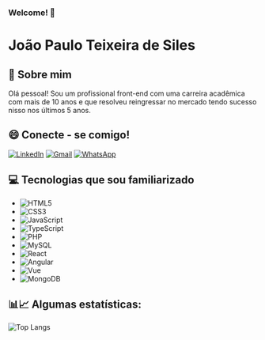 ### Welcome! 👋


# João Paulo Teixeira de Siles




## 🚀 Sobre mim
Olá pessoal! Sou um profissional front-end com uma carreira acadêmica com mais de 10 anos e que resolveu reingressar no mercado tendo sucesso nisso nos últimos 5 anos.

## 😄 Conecte - se comigo!

[![LinkedIn](https://img.shields.io/badge/LinkedIn-0077B5?style=for-the-badge&logo=linkedin&logoColor=white)](https://www.linkedin.com/in/joaosiles//) [![Gmail](https://img.shields.io/badge/Gmail-333333?style=for-the-badge&logo=gmail&logoColor=red)](mailto:joaosiles@gmail.com) [![WhatsApp](https://img.shields.io/badge/WhatsApp-25D366?style=for-the-badge&logo=whatsapp&logoColor=white)](https://wa.me/55012996169859)


## 💻 Tecnologias que sou familiarizado

* ![HTML5](https://img.shields.io/badge/HTML5-E34F26?style=for-the-badge&logo=html5&logoColor=white)
* ![CSS3](https://img.shields.io/badge/CSS3-1572B6?style=for-the-badge&logo=css3&logoColor=white)
* ![JavaScript](https://img.shields.io/badge/JavaScript-F7DF1E?style=for-the-badge&logo=javascript&logoColor=black)
* ![TypeScript](https://img.shields.io/badge/TypeScript-007ACC?style=for-the-badge&logo=typescript&logoColor=white)
* ![PHP](https://img.shields.io/badge/PHP-777BB4?style=for-the-badge&logo=php&logoColor=white)
* ![MySQL](https://img.shields.io/badge/MySQL-00000F?style=for-the-badge&logo=mysql&logoColor=white)
* ![React](https://img.shields.io/badge/React-blue?style=for-the-badge&logo=react&logoColor=white)
* ![Angular](https://img.shields.io/badge/Angular-red?style=for-the-badge&logo=angular&logoColor=white)
* ![Vue](https://img.shields.io/badge/Vue.js-green?style=for-the-badge&logo=vue.js&logoColor=white)
* ![MongoDB](https://img.shields.io/badge/MongoDB-4EA94B?style=for-the-badge&logo=mongodb&logoColor=white)


## 📊📈 Algumas estatísticas:

![Top Langs](https://github-readme-stats-git-masterrstaa-rickstaa.vercel.app/api/top-langs/?username=joaosiles&layout=compact&bg_color=000&border_color=30A3DC&title_color=E94D5F&text_color=FFF)





